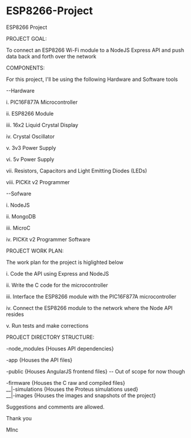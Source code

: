 # ESP8266-Project
ESP8266 Project

PROJECT GOAL:

To connect an ESP8266 Wi-Fi module to a NodeJS Express API and push data back and forth over the network

COMPONENTS:

For this project, I'll be using the following Hardware and Software tools

--Hardware

i. PIC16F877A Microcontroller

ii. ESP8266 Module

iii. 16x2 Liquid Crystal Display

iv. Crystal Oscillator

v. 3v3 Power Supply

vi. 5v Power Supply

vii. Resistors, Capacitors and Light Emitting Diodes (LEDs)

viii. PICKit v2 Programmer

--Sofware

i. NodeJS

ii. MongoDB

iii. MicroC

iv. PICKit v2 Programmer Software

PROJECT WORK PLAN:

The work plan for the project is higlighted below

i. Code the API using Express and NodeJS

ii. Write the C code for the microcontroller

iii. Interface the ESP8266 module with the PIC16F877A microcontroller

iv. Connect the ESP8266 module to the network where the Node API resides

v. Run tests and make corrections

PROJECT DIRECTORY STRUCTURE:

-node_modules {Houses API dependencies}

-app {Houses the API files}

-public {Houses AngularJS frontend files} -- Out of scope for now though

-firmware {Houses the C raw and compiled files}<br/>
__|-simulations {Houses the Proteus simulations used}<br/>
__|-images {Houses the images and snapshots of the project}

Suggestions and comments are allowed.

Thank you

MInc
